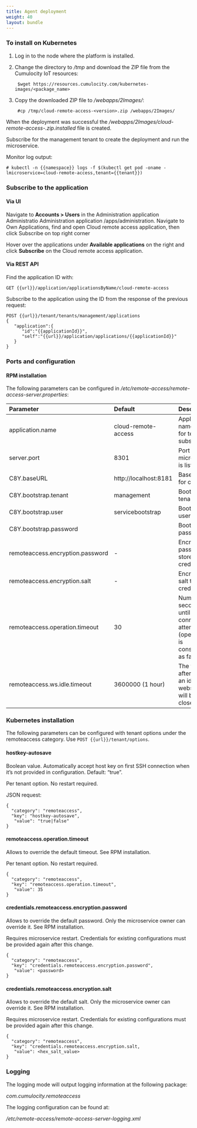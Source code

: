 ```yaml
---
title: Agent deployment
weight: 40
layout: bundle
---
```


### To install on Kubernetes

1. Log in to the node where the platform is installed.
2. Change the directory to */tmp* and download the ZIP file from the Cumulocity IoT resources: 
	
		$wget https://resources.cumulocity.com/kubernetes-images/<package_name>
 
3. Copy the downloaded ZIP file to */webapps/2Images/*: 
 
 		#cp /tmp/cloud-remote-access-<version>.zip /webapps/2Images/
 

When the deployment was successful the */webapps/2Images/cloud-remote-access-<version>.zip.installed* file is created.

Subscribe for the management tenant to create the deployment and run the microservice.

Monitor log output:

	# kubectl -n {{namespace}} logs -f $(kubectl get pod -oname -lmicroservice=cloud-remote-access,tenant={{tenant}})

### Subscribe to the application 

#### Via UI

Navigate to **Accounts > Users** in the Administration application Administratio Administration application <domain>/apps/administration. Navigate to Own Applications, find and open Cloud remote access application, then click Subscribe on top right corner

Hover over the applications under **Available applications** on the right and click **Subscribe** on the Cloud remote access application.

#### Via REST API
 
Find the application ID with: 

	GET {{url}}/application/applicationsByName/cloud-remote-access

Subscribe to the application using the ID from the response of the previous request: 

	POST {{url}}/tenant/tenants/management/applications 
	{
	   "application":{
	      "id":"{{applicationId}}",
	      "self":"{{url}}/application/applications/{{applicationId}}"
	   }
	}

### Ports and configuration

#### RPM installation

The following parameters can be configured in */etc/remote-access/remote-access-server.properties*:

|Parameter|Default|Description|
|:---|:---|:---|
|application.name|cloud-remote-access|Application name used for tenant subscription
|server.port|8301|Port this microservice is listening
|C8Y.baseURL|http://localhost:8181|Base URL for core
|C8Y.bootstrap.tenant|management|Bootstrap tenant
|C8Y.bootstrap.user|servicebootstrap|Bootstrap user
|C8Y.bootstrap.password|<present>|Bootstrap password
|remoteaccess.encryption.password|-|Encryption password to store credentials
|remoteaccess.encryption.salt|-|Encryption salt to store credentials
|remoteaccess.operation.timeout|30|Number of seconds until a connection attempt (operation) is considered as failed
|remoteaccess.ws.idle.timeout|3600000 (1 hour)|The time after which an idle websocket will be closed 



### Kubernetes installation

The following parameters can be configured with tenant options under the remoteaccess category. Use `POST {{url}}/tenant/options`.

#### hostkey-autosave

Boolean value. Automatically accept host key on first SSH connection when it’s not provided in configuration. Default: “true”. 

Per tenant option. No restart required.

JSON request:

	{
	  "category": "remoteaccess",
	  "key": "hostkey-autosave",
	   "value": "true|false"
	}


#### remoteaccess.operation.timeout

Allows to override the default timeout. See RPM installation. 

Per tenant option. No restart required.

	{
	  "category": "remoteaccess",
	  "key": "remoteaccess.operation.timeout",
	   "value": 35
	}


#### credentials.remoteaccess.encryption.password

Allows to override the default password. Only the microservice owner can override it. See RPM installation.

Requires microservice restart. Credentials for existing configurations must be provided again after this change.

	{
	  "category": "remoteaccess",
	  "key": "credentials.remoteaccess.encryption.password",
	   "value": <password>
	}

#### credentials.remoteaccess.encryption.salt

Allows to override the default salt. Only the microservice owner can override it. See RPM installation. 

Requires microservice restart. Credentials for existing configurations must be provided again after this change.

	{
	  "category": "remoteaccess",
	  "key": "credentials.remoteaccess.encryption.salt,
	   "value": <hex_salt_value>
	}


### Logging

The logging mode will output logging information at the following package:

*com.cumulocity.remoteaccess*

The logging configuration can be found at:

*/etc/remote-access/remote-access-server-logging.xml*